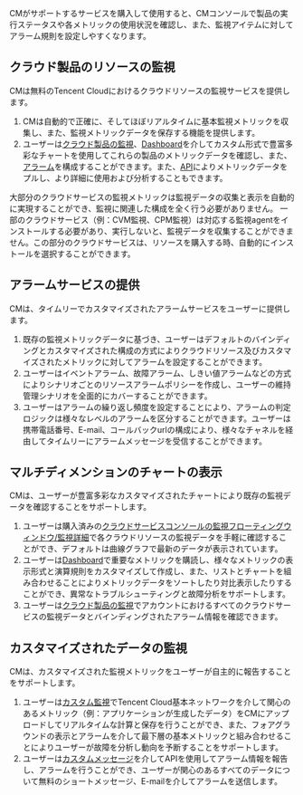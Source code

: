 CMがサポートするサービスを購入して使用すると、CMコンソールで製品の実行ステータスや各メトリックの使用状況を確認し、また、監視アイテムに対してアラーム規則を設定しやすくなります。

## クラウド製品のリソースの監視

CMは無料のTencent Cloudにおけるクラウドリソースの監視サービスを提供します。

1. CMは自動的で正確に、そしてほぼリアルタイムに基本監視メトリックを収集し、また、監視メトリックデータを保存する機能を提供します。
2. ユーザーは[クラウド製品の監視](https://cloud.tencent.com/document/product/248/13526)、[Dashboard](https://cloud.tencent.com/document/product/248/13118)を介してカスタム形式で豊富多彩なチャートを使用してこれらの製品のメトリックデータを確認し、また、[アラーム](https://cloud.tencent.com/document/product/248/6126)を構成することができます。また、[API](https://cloud.tencent.com/document/product/248/4474)によりメトリックデータをプルし、より詳細に使用および分析することもできます。

大部分のクラウドサービスの監視メトリックは監視データの収集と表示を自動的に実現することができ、監視に関連した構成を全く行う必要がありません。
一部のクラウドサービス（例：CVM監視、CPM監視）は対応する監視agentをインストールする必要があり、実行しないと、監視データを収集することができません。この部分のクラウドサービスは、リソースを購入する時、自動的にインストールを選択することができます。

## アラームサービスの提供

CMは、タイムリーでカスタマイズされたアラームサービスをユーザーに提供します。

1. 既存の監視メトリックデータに基づき、ユーザーはデフォルトのバインディングとカスタマイズされた構成の方式によりクラウドリソース及びカスタマイズされたメトリックに対してアラームを設定することができます。
2. ユーザーはイベントアラーム、故障アラーム、しきい値アラームなどの方式によりシナリオごとのリソースアラームポリシーを作成し、ユーザーの維持管理シナリオを全面的にカバーすることができます。
3. ユーザーはアラームの繰り返し頻度を設定することにより、アラームの判定ロジックは様々なレベルのアラームを区分することができます。ユーザーは携帯電話番号、E-mail、コールバックurlの構成により、様々なチャネルを経由してタイムリーにアラームメッセージを受信することができます。

## マルチディメンションのチャートの表示

CMは、ユーザーが豊富多彩なカスタマイズされたチャートにより既存の監視データを確認することをサポートします。

1. ユーザーは購入済みの[クラウドサービスコンソールの監視フローティングウィンドウ/監視詳細](https://cloud.tencent.com/document/product/248/6142)で各クラウドリソースの監視データを手軽に確認することができ、デフォルトは曲線グラフで最新のデータが表示されています。
2. ユーザーは[Dashboard](https://cloud.tencent.com/document/product/248/13118)で重要なメトリックを購読し、様々なメトリックの表示形式と演算規則をカスタマイズして作成し、また、リストとチャートを組み合わせることによりメトリックデータをソートしたり対比表示したりすることができ、異常なトラブルシューティングと故障分析をサポートします。
3. ユーザーは[クラウド製品の監視](https://cloud.tencent.com/document/product/248/13526)でアカウントにおけるすべてのクラウドサービスの監視データとバインディングされたアラーム情報を確認できます。

## カスタマイズされたデータの監視

CMは、カスタマイズされた監視メトリックをユーザーが自主的に報告することをサポートします。

1. ユーザーは[カスタム監視](https://cloud.tencent.com/document/product/248/13525)でTencent Cloud基本ネットワークを介して関心のあるメトリック（例：アプリケーションが生成したデータ）をCMにアップロードしてリアルタイムな計算と保存を行うことができ、また、フォアグラウンドの表示とアラームを介して最下層の基本メトリックと組み合わせることによりユーザーが故障を分析し動向を予断することをサポートします。
2. ユーザーは[カスタムメッセージ](https://cloud.tencent.com/document/product/248/6218)を介してAPIを使用してアラーム情報を報告し、アラームを行うことができ、ユーザーが関心のあるすべてのデータについて無料のショートメッセージ、E-mailを介してアラームを送信します。

